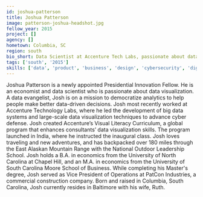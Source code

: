 ```yaml
---
id: joshua-patterson
title: Joshua Patterson
image: patterson-joshua-headshot.jpg
fellow_year: 2015
project: []
agency: []
hometown: Columbia, SC
region: south
bio_short: Data Scientist at Accenture Tech Labs, passionate about data visualization and making data driven decisions. Economics, UNC and USC (not SoCal).
tags: ['south', '2015']
skills: ['data', 'product', 'business', 'design', 'cybersecurity', 'digital']
---
```


Joshua Patterson is a newly appointed Presidential Innovation Fellow.  He is an economist and data scientist who is passionate about data visualization. A data evangelist, Josh is on a mission to democratize analytics to help people make better data-driven decisions. Josh most recently worked at Accenture Technology Labs, where he led the development of big data systems and large-scale data visualization techniques to advance cyber defense. Josh created Accenture’s Visual Literacy Curriculum, a global program that enhances consultants’ data visualization skills. The program launched in India, where he instructed the inaugural class. Josh loves traveling and new adventures, and has backpacked over 180 miles through the East Alaskan Mountain Range with the National Outdoor Leadership School.  Josh holds a B.A. in economics from the University of North Carolina at Chapel Hill, and an M.A. in economics from the University of South Carolina Moore School of Business. While completing his Master's degree, Josh served as Vice President of Operations at PatCon Industries, a commercial construction company. Born and raised in Columbia, South Carolina, Josh currently resides in Baltimore with his wife, Ruth.
